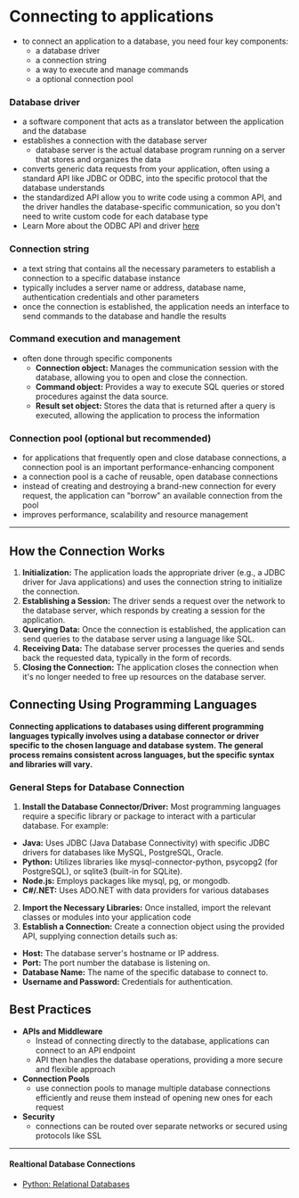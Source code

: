 # Connecting to applications
- to connect an application to a database, you need four key components: 
    - a database driver
    - a connection string
    - a way to execute and manage commands
    - a optional connection pool

### Database driver
- a software component that acts as a translator between the application and the database
- establishes a connection with the database server
    - database server is the actual database program running on a server that stores and organizes the data
- converts generic data requests from your application, often using a standard API like JDBC or ODBC, into the specific protocol that the database understands
- the standardized API allow you to write code using a common API, and the driver handles the database-specific communication, so you don't need to write custom code for each database type
- Learn More about the ODBC API and driver [here](./ODBC.md)

### Connection string
- a text string that contains all the necessary parameters to establish a connection to a specific database instance
- typically includes a server name or address, database name, authentication credentials and other parameters
- once the connection is established, the application needs an interface to send commands to the database and handle the results

### Command execution and management
- often done through specific components
    - **Connection object:** Manages the communication session with the database, allowing you to open and close the connection.
    - **Command object:** Provides a way to execute SQL queries or stored procedures against the data source.
    - **Result set object:** Stores the data that is returned after a query is executed, allowing the application to process the information


### Connection pool (optional but recommended)
- for applications that frequently open and close database connections, a connection pool is an important performance-enhancing component
- a connection pool is a cache of reusable, open database connections
- instead of creating and destroying a brand-new connection for every request, the application can "borrow" an available connection from the pool
- improves performance, scalability and resource management
_______________________________________________________________________________

## How the Connection Works
1. **Initialization:** The application loads the appropriate driver (e.g., a JDBC driver for Java applications) and uses the connection string to initialize the connection.
2. **Establishing a Session:** The driver sends a request over the network to the database server, which responds by creating a session for the application.
3. **Querying Data:** Once the connection is established, the application can send queries to the database server using a language like SQL.
4. **Receiving Data:** The database server processes the queries and sends back the requested data, typically in the form of records.
5. **Closing the Connection:** The application closes the connection when it's no longer needed to free up resources on the database server. 


## Connecting Using Programming Languages
**Connecting applications to databases using different programming languages typically involves using a database connector or driver specific to the chosen language and database system. The general process remains consistent across languages, but the specific syntax and libraries will vary.**
### General Steps for Database Connection
1. **Install the Database Connector/Driver:** Most programming languages require a specific library or package to interact with a particular database. For example:
- **Java:** Uses JDBC (Java Database Connectivity) with specific JDBC drivers for databases like MySQL, PostgreSQL, Oracle.
- **Python:** Utilizes libraries like mysql-connector-python, psycopg2 (for PostgreSQL), or sqlite3 (built-in for SQLite).
- **Node.js:** Employs packages like mysql, pg, or mongodb.
- **C#/.NET:** Uses ADO.NET with data providers for various databases

2. **Import the Necessary Libraries:** Once installed, import the relevant classes or modules into your application code
3. **Establish a Connection:** Create a connection object using the provided API, supplying connection details such as:
- **Host:** The database server's hostname or IP address.
- **Port:** The port number the database is listening on.
- **Database Name:** The name of the specific database to connect to.
- **Username and Password:** Credentials for authentication.

## Best Practices
- **APIs and Middleware**
    - Instead of connecting directly to the database, applications can connect to an API endpoint
    - API then handles the database operations, providing a more secure and flexible approach
- **Connection Pools**
    - use connection pools to manage multiple database connections efficiently and reuse them instead of opening new ones for each request
- **Security**
    - connections can be routed over separate networks or secured using protocols like SSL

____________________________________________________

####  Realtional Database Connections
- [Python: Relational Databases](../RelationalDatabases/Python/README.md)

